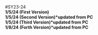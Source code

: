 #SY23-24
<br>
<b>1/5/24 (First Version)</b>
<br>
<b>1/5/24 (Second Version)*updated from PC</b>
<br>
<b>1/5/24 (Third Version)*updated from PC</b>
<br>
<b>1/8/24 (Forth Version)*updated from PC</b>
